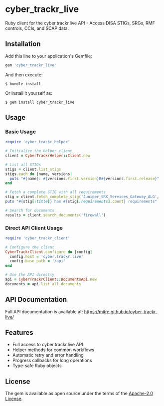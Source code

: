 # cyber_trackr_live

Ruby client for the cyber.trackr.live API - Access DISA STIGs, SRGs, RMF controls, CCIs, and SCAP data.

## Installation

Add this line to your application's Gemfile:

```ruby
gem 'cyber_trackr_live'
```

And then execute:

    $ bundle install

Or install it yourself as:

    $ gem install cyber_trackr_live

## Usage

### Basic Usage

```ruby
require 'cyber_trackr_helper'

# Initialize the helper client
client = CyberTrackrHelper::Client.new

# List all STIGs
stigs = client.list_stigs
stigs.each do |name, versions|
  puts "#{name}: #{versions.first.version}R#{versions.first.release}"
end

# Fetch a complete STIG with all requirements
stig = client.fetch_complete_stig('Juniper_SRX_Services_Gateway_ALG', '3', '3')
puts "#{stig[:title]} has #{stig[:requirements].count} requirements"

# Search for documents
results = client.search_documents('firewall')
```

### Direct API Client Usage

```ruby
require 'cyber_trackr_client'

# Configure the client
CyberTrackrClient.configure do |config|
  config.host = 'cyber.trackr.live'
  config.base_path = '/api'
end

# Use the API directly
api = CyberTrackrClient::DocumentsApi.new
documents = api.list_all_documents
```

## API Documentation

Full API documentation is available at: https://mitre.github.io/cyber-trackr-live/

## Features

- Full access to cyber.trackr.live API
- Helper methods for common workflows
- Automatic retry and error handling
- Progress callbacks for long operations
- Type-safe Ruby objects

## License

The gem is available as open source under the terms of the [Apache-2.0 License](https://opensource.org/licenses/Apache-2.0).